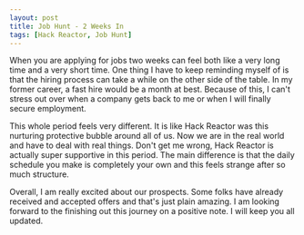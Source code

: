 ```yaml
---
layout: post
title: Job Hunt - 2 Weeks In
tags: [Hack Reactor, Job Hunt]
---
```


When you are applying for jobs two weeks can feel both like a very long time and a very short time.  One thing I have to keep reminding myself of is that the hiring process can take a while on the other side of the table.  In my former career, a fast hire would be a month at best.  Because of this, I can't stress out over when a company gets back to me or when I will finally secure employment.  

This whole period feels very different.  It is like Hack Reactor was this nurturing protective bubble around all of us.  Now we are in the real world and have to deal with real things.  Don't get me wrong, Hack Reactor is actually super supportive in this period.  The main difference is that the daily schedule you make is completely your own and this feels strange after so much structure.

<!--more-->

Overall, I am really excited about our prospects.  Some folks have already received and accepted offers and that's just plain amazing.  I am looking forward to the finishing out this journey on a positive note.  I will keep you all updated.  

